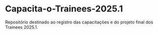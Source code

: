 # Capacita-o-Trainees-2025.1
Repositório destinado ao registro das capacitações e do projeto final dos Trainees 2025.1.
